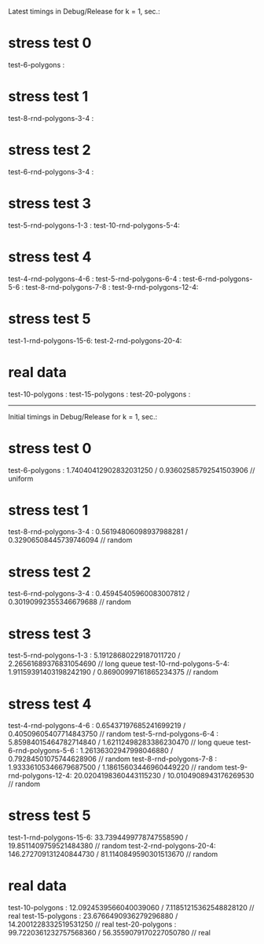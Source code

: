 Latest timings in Debug/Release for k = 1, sec.:

# stress test 0
test-6-polygons         :

# stress test 1
test-8-rnd-polygons-3-4 :

# stress test 2
test-6-rnd-polygons-3-4 :

# stress test 3
test-5-rnd-polygons-1-3 :
test-10-rnd-polygons-5-4:

# stress test 4
test-4-rnd-polygons-4-6 :
test-5-rnd-polygons-6-4 :
test-6-rnd-polygons-5-6 :
test-8-rnd-polygons-7-8 :
test-9-rnd-polygons-12-4:

# stress test 5
test-1-rnd-polygons-15-6:
test-2-rnd-polygons-20-4:

# real data
test-10-polygons        :
test-15-polygons        :
test-20-polygons        :

----------------------------------------

Initial timings in Debug/Release for k = 1, sec.:

# stress test 0
test-6-polygons         :   1.74040412902832031250 / 0.93602585792541503906     // uniform

# stress test 1
test-8-rnd-polygons-3-4 :   0.56194806098937988281 / 0.32906508445739746094     // random

# stress test 2
test-6-rnd-polygons-3-4 :   0.45945405960083007812 / 0.30190992355346679688     // random

# stress test 3
test-5-rnd-polygons-1-3 :   5.19128680229187011720 / 2.26561689376831054690     // long queue
test-10-rnd-polygons-5-4:   1.91159391403198242190 / 0.86900997161865234375     // random

# stress test 4
test-4-rnd-polygons-4-6 :   0.65437197685241699219 / 0.40509605407714843750     // random
test-5-rnd-polygons-6-4 :   5.85984015464782714840 / 1.62112498283386230470     // long queue
test-6-rnd-polygons-5-6 :   1.26136302947998046880 / 0.79284501075744628906     // random
test-8-rnd-polygons-7-8 :   1.93336105346679687500 / 1.18615603446960449220     // random
test-9-rnd-polygons-12-4:   20.0204198360443115230 / 10.0104908943176269530     // random

# stress test 5
test-1-rnd-polygons-15-6:   33.7394499778747558590 / 19.8511409759521484380     // random
test-2-rnd-polygons-20-4:   146.272709131240844730 / 81.1140849590301513670     // random

# real data
test-10-polygons        :   12.0924539566040039060 / 7.11851215362548828120     // real
test-15-polygons        :   23.6766490936279296880 / 14.2001228332519531250     // real
test-20-polygons        :   99.7220361232757568360 / 56.3559079170227050780     // real
